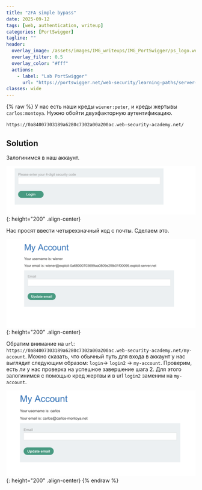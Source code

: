 ```yaml
---
title: "2FA simple bypass"
date: 2025-09-12
tags: [web, authentication, writeup]  
categories: [PortSwigger]
tagline: ""
header:
  overlay_image: /assets/images/IMG_writeups/IMG_PortSwigger/ps_logo.webp
  overlay_filter: 0.5 
  overlay_color: "#fff"
  actions:
    - label: "Lab PortSwigger"
      url: "https://portswigger.net/web-security/learning-paths/server-side-vulnerabilities-apprentice/authentication-apprentice/authentication/multi-factor/lab-2fa-simple-bypass"
classes: wide
---
```

{% raw %}
У нас есть наши креды `wiener:peter`, и креды жертывы `carlos:montoya`. Нужно обойти двухфакторную аутентификацию.

```
https://0a84007303189a6280c7302a00a200ac.web-security-academy.net/
```

## Solution

Залогинимся в наш аккаунт. 

![IMG](/assets/images/IMG_writeups/IMG_PortSwigger/IMG_authentication/IMG_2FA_simple_bypass/1.png){: height="200" .align-center}

Нас просят ввести четырехзначный код с почты. Сделаем это.

![IMG](/assets/images/IMG_writeups/IMG_PortSwigger/IMG_authentication/IMG_2FA_simple_bypass/2.png){: height="200" .align-center}

Обратим внимание на `url`: `https://0a84007303189a6280c7302a00a200ac.web-security-academy.net/my-account`. Можно сказать, что обычный путь для входа в аккаунт у нас выглядит следующим образом: `login`-> `login2` -> `my-account`. Проверим, есть ли у нас проверка на успешное завершение шага 2. Для этого залогинимся с помощью кред жертвы и в url `login2` заменим на `my-account`.

![IMG](/assets/images/IMG_writeups/IMG_PortSwigger/IMG_authentication/IMG_2FA_simple_bypass/3.png){: height="200" .align-center}
{% endraw %}
